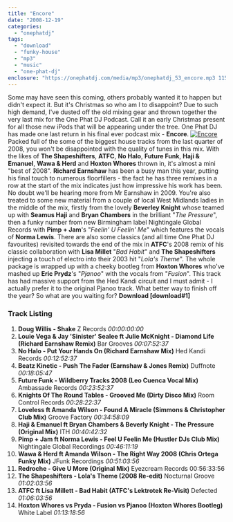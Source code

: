```yaml
---
title: "Encore"
date: "2008-12-19"
categories: 
  - "onephatdj"
tags: 
  - "download"
  - "funky-house"
  - "mp3"
  - "music"
  - "one-phat-dj"
enclosure: "https://onephatdj.com/media/mp3/onephatdj_53_encore.mp3 115498370 audio/mpeg "
---
```


Some may have seen this coming, others probably wanted it to happen but didn't expect it. But it's Christmas so who am I to disappoint? Due to such high demand, I've dusted off the old mixing gear and thrown together the very last mix for the One Phat DJ Podcast. Call it an early Christmas present for all those new iPods that will be appearing under the tree. One Phat DJ has made one last return in his final ever podcast mix - **Encore**. [![](https://farm4.static.flickr.com/3287/3119516513_e42f5c65b3.jpg "Encore")](https://flickr.com/photos/peelhere/3119516513/) Packed full of the some of the biggest house tracks from the last quarter of 2008, you won't be disappointed with the quality of tunes in this mix. With the likes of **The Shapeshifters**, **ATFC**, **No Halo**, **Future Funk**, **Haji & Emanuel**, **Wawa & Herd** and **Hoxton Whores** thrown in, it's almost a mini "best of 2008". **Richard Earnshaw** has been a busy man this year, putting his final touch to numerous floorfillers - the fact he has three remixes in a row at the start of the mix indicates just how impressive his work has been. No doubt we'll be hearing more from Mr Earnshaw in 2009. You're also treated to some new material from a couple of local West Midlands ladies in the middle of the mix, firstly from the lovely **Beverley Knight** whose teamed up with **Seamus Haji** and **Bryan Chambers** in the brilliant "_The Pressure_", then a funky number from new Birmingham label Nightingale Global Records with **Pimp + Jam**'s "_Feelin' U Feelin' Me_" which features the vocals of **Norma Lewis**. There are also some classics (and all time One Phat DJ favourites) revisited towards the end of the mix in **ATFC**'s 2008 remix of his classic collaboration with **Lisa Millet** "_Bad Habit_" and **The Shapeshifters** injecting a touch of electro into their 2003 hit "_Lola's Theme_". The whole package is wrapped up with a cheeky bootleg from **Hoxton Whores** who've mashed up **Eric Prydz**'s "_Pjanoo_" with the vocals from "_Fusion_". This track has had massive support from the Hed Kandi circuit and I must admit - I actually prefer it to the original Pjanoo track. What better way to finish off the year? So what are you waiting for? **Download \[download#1\]**

### Track Listing

1. **Doug Willis - Shake** Z Records _00:00:00:00_
2. **Louie Vega & Jay 'Sinister' Sealee ft Julie McKnight - Diamond Life (Richard Earnshaw Remix)** Bar Grooves _00:07:52:37_
3. **No Halo - Put Your Hands On (Richard Earnshaw Mix)** Hed Kandi Records _00:12:52:37_
4. **Beatz Kinetic - Push The Fader (Earnshaw & Jones Remix)** Duffnote _00:18:05:47_
5. **Future Funk - Wildberry Tracks 2008 (Leo Cuenca Vocal Mix)** Ambassade Records _00:23:52:37_
6. **Knights Of The Round Tables - Grooved Me (Dirty Disco Mix)** Room Control Records _00:28:22:37_
7. **Loveless ft Amanda Wilson - Found A Miracle (Simmons & Christopher Club Mix)** Groove Factory _00:34:58:09_
8. **Haji & Emanuel ft Bryan Chambers & Beverly Knight - The Pressure (Original Mix)** ITH _00:40:42:32_
9. **Pimp + Jam ft Norma Lewis - Feel U Feelin Me (Hustler DJs Club Mix)** Nightingale Global Recordings _00:46:11:19_
10. **Wawa & Herd ft Amanda Wilson - The Right Way 2008 (Chris Ortega Funky Mix)** JFunk Recordings _00:51:03:56_
11. **Redroche - Give U More (Original Mix)** Eyezcream Records 00:56:33:56
12. **The Shapeshifters - Lola's Theme (2008 Re-edit)** Nocturnal Groove _01:02:03:56_
13. **ATFC ft Lisa Millett - Bad Habit (ATFC's Lektrotek Re-Visit)** Defected _01:06:03:56_
14. **Hoxton Whores vs Pryda - Fusion vs Pjanoo (Hoxton Whores Bootleg)** White Label _01:13:18:56_
